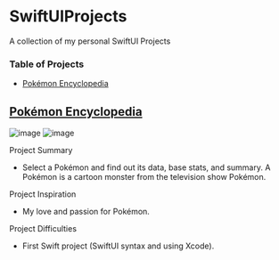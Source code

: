 # SwiftUIProjects
A collection of my personal SwiftUI Projects


### Table of Projects
- [Pokémon Encyclopedia](https://github.com/steven-phun/SwiftUIProjects/tree/main/PokemonEncyclopedia)

## [Pokémon Encyclopedia](https://github.com/steven-phun/SwiftUIProjects/tree/main/PokemonEncyclopedia) 
![image](https://github.com/steven-phun/SwiftUIProjects/blob/main/PokemonEncyclopedia/App%20Preview/Preview1.png)
![image](https://github.com/steven-phun/SwiftUIProjects/blob/main/PokemonEncyclopedia/App%20Preview/Preview2.png)

Project Summary

- Select a Pokémon and find out its data, base stats, and summary. A Pokémon is a cartoon monster from the television show Pokémon. 

Project Inspiration 

- My love and passion for Pokémon.

Project Difficulties

- First Swift project (SwiftUI syntax and using Xcode).
